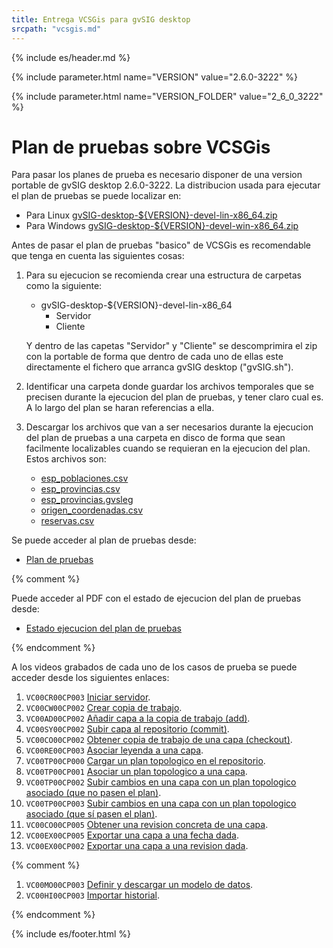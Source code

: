 ```yaml
---
title: Entrega VCSGis para gvSIG desktop
srcpath: "vcsgis.md"
---
```

{% include es/header.md %}

{% include parameter.html name="VERSION" value="2.6.0-3222" %}

{% include parameter.html name="VERSION_FOLDER" value="2_6_0_3222" %}


# Plan de pruebas sobre VCSGis

Para pasar los planes de prueba es necesario disponer de una version portable de gvSIG desktop 2.6.0-3222.
La distribucion usada para ejecutar el plan de pruebas se puede localizar en:
* Para Linux <a href="${VERSION_FOLDER}/gvSIG-desktop-${VERSION}-devel-lin-x86_64.zip">gvSIG-desktop-${VERSION}-devel-lin-x86_64.zip</a>
* Para Windows <a href="${VERSION_FOLDER}/gvSIG-desktop-${VERSION}-devel-win-x86_64.zip">gvSIG-desktop-${VERSION}-devel-win-x86_64.zip</a>

Antes de pasar el plan de pruebas "basico" de VCSGis es recomendable que tenga en cuenta las siguientes cosas:
1. Para su ejecucion se recomienda crear una estructura de carpetas como la siguiente:
   * gvSIG-desktop-${VERSION}-devel-lin-x86_64
     * Servidor
     * Cliente 

   Y dentro de las capetas "Servidor" y "Cliente" se descomprimira el zip con la portable de forma que dentro
   de cada uno de ellas este directamente el fichero que arranca gvSIG desktop ("gvSIG.sh").

2. Identificar una carpeta donde guardar los archivos temporales que se precisen 
   durante la ejecucion del plan de pruebas, y tener claro cual es. A lo largo del plan se
   haran referencias a ella.

3. Descargar los archivos que van a ser necesarios durante la ejecucion del plan de pruebas
   a una carpeta en disco de forma que sean facilmente localizables cuando se requieran
   en la ejecucion del plan. Estos archivos son:
   * [esp_poblaciones.csv](casos/VC00/data/esp_poblaciones.csv)
   * [esp_provincias.csv](casos/VC00/data/esp_provincias.csv)
   * [esp_provincias.gvsleg](casos/VC00/data/esp_provincias.gvsleg)
   * [origen_coordenadas.csv](casos/VC00/data/origen_coordenadas.csv)
   * [reservas.csv](casos/VC00/data/reservas.csv)

Se puede acceder al plan de pruebas desde:

* [Plan de pruebas](casos/VC00/plans/planVC00PLAN003.md)

{% comment %}

Puede acceder al PDF con el estado de ejecucion del plan de pruebas desde:
* [Estado ejecucion del plan de pruebas](2_6_0_3222/Estado_ejecucion_del_plan_de_pruebas.pdf)

{% endcomment %}

A los videos grabados de cada uno de los casos de prueba se puede acceder desde los siguientes enlaces:
1. ```VC00CR00CP003``` <a href="${VERSION_FOLDER}/VC00CR00CP003.mp4">Iniciar servidor</a>.
1. ```VC00CW00CP002``` <a href="${VERSION_FOLDER}/VC00CW00CP002.mp4">Crear copia de trabajo</a>.
1. ```VC00AD00CP002``` <a href="${VERSION_FOLDER}/VC00AD00CP002.mp4">Añadir capa a la copia de trabajo (add)</a>.
1. ```VC00SY00CP002``` <a href="${VERSION_FOLDER}/VC00SY00CP002.mp4">Subir capa al repositorio (commit)</a>.
1. ```VC00CO00CP002``` <a href="${VERSION_FOLDER}/VC00CO00CP002.mp4">Obtener copia de trabajo de una capa (checkout)</a>.
1. ```VC00RE00CP003``` <a href="${VERSION_FOLDER}/VC00RE00CP003.mp4">Asociar leyenda a una capa</a>.
1. ```VC00TP00CP000``` <a href="${VERSION_FOLDER}/VC00TP00CP000.mp4">Cargar un plan topologico en el repositorio</a>.
1. ```VC00TP00CP001``` <a href="${VERSION_FOLDER}/VC00TP00CP001.mp4">Asociar un plan topologico a una capa</a>.
1. ```VC00TP00CP002``` <a href="${VERSION_FOLDER}/VC00TP00CP002.mp4">Subir cambios en una capa con un plan topologico asociado (que no pasen el plan)</a>.
1. ```VC00TP00CP003``` <a href="${VERSION_FOLDER}/VC00TP00CP003.mp4">Subir cambios en una capa con un plan topologico asociado (que sí pasen el plan)</a>.
1. ```VC00CO00CP005``` <a href="${VERSION_FOLDER}/VC00CO00CP005.mp4">Obtener una revision concreta de una capa</a>.
1. ```VC00EX00CP005``` <a href="${VERSION_FOLDER}/VC00EX00CP005.mp4">Exportar una capa a una fecha dada</a>.
1. ```VC00EX00CP002``` <a href="${VERSION_FOLDER}/VC00EX00CP002.mp4">Exportar una capa a una revision dada</a>.

{% comment %}

1. ```VC00MO00CP003``` <a href="${VERSION_FOLDER}/VC00MO00CP003.mp4">Definir y descargar un modelo de datos</a>.
1. ```VC00HI00CP003``` <a href="${VERSION_FOLDER}/VC00HI00CP003.mp4">Importar historial</a>.

{% endcomment %}

<div style="display:none;"  markdown="1">

Notas para descargar la web:
* Para descargar la web de los casos de prueba:
  ```
  wget -m --convert-links --page-requisites --no-parent  https://gvsigassociation.github.io/gvsig-desktop-testing/
  wget -m --convert-links --page-requisites --no-parent  https://gvsigassociation.github.io/gvsig-desktop-testing/vcsgis.html
  cd gvsigassociation.github.io/gvsig-desktop-testing
  mv vcsgis.html leeme.html
  
  ```
* Una vez descargado, el raiz de la web estara en la carpeta ```gvsigassociation.github.io/gvsig-desktop-testing```.

* Dejar en "casos" solo la carpeta "VC00".

* Crear la carpteta de la version (2_6_0_3222) en el raiz de la web.

</div>


{% include es/footer.html %}


